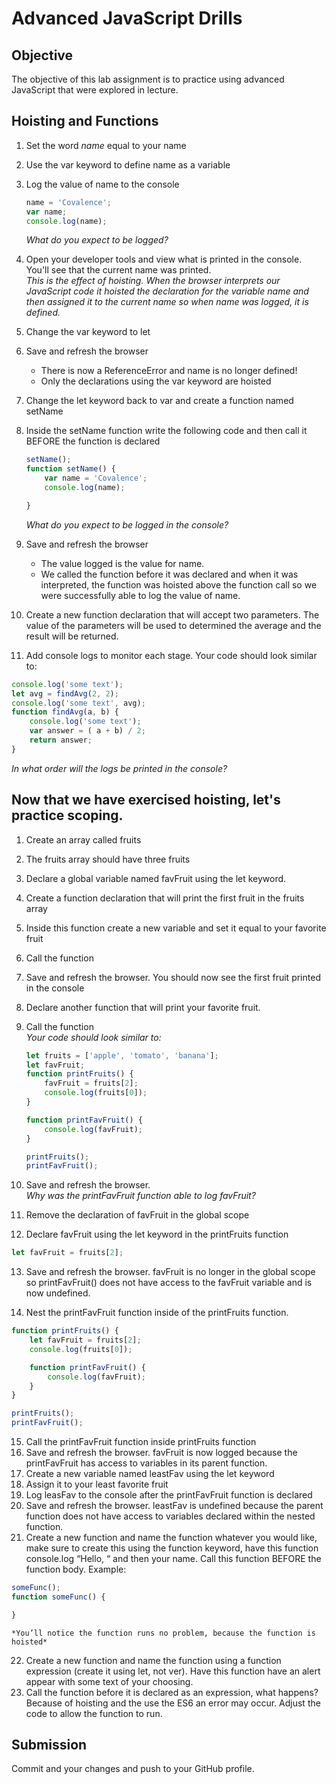 # Advanced JavaScript Drills

## Objective

The objective of this lab assignment is to practice using advanced JavaScript that were explored in lecture.

## Hoisting and Functions

1.  Set the word  _name_  equal to your name
    
2.  Use the var keyword to define name as a variable
    
3.  Log the value of name to the console
    
    ```js
    name = 'Covalence';
    var name;
    console.log(name);
    
    ```
    
    _What do you expect to be logged?_
    
4.  Open your developer tools and view what is printed in the console. You'll see that the current name was printed.  
    _This is the effect of hoisting. When the browser interprets our JavaScript code it hoisted the declaration for the variable name and then assigned it to the current name so when name was logged, it is defined._
    
5.  Change the var keyword to let
    
6.  Save and refresh the browser
    
    -   There is now a ReferenceError and name is no longer defined!
    -   Only the declarations using the var keyword are hoisted
7.  Change the let keyword back to var and create a function named setName
    
8.  Inside the setName function write the following code and then call it BEFORE the function is declared
    
    ```js
    setName();
    function setName() {
        var name = 'Covalence';
        console.log(name);
    
    }
    
    ```
    
    _What do you expect to be logged in the console?_
    
9.  Save and refresh the browser
    
    -   The value logged is the value for name.
    -   We called the function before it was declared and when it was interpreted, the function was hoisted above the function call so we were successfully able to log the value of name.
10.  Create a new function declaration that will accept two parameters. The value of the parameters will be used to determined the average and the result will be returned.
    
11.  Add console logs to monitor each stage. Your code should look similar to:
    

```js
console.log('some text');
let avg = findAvg(2, 2);
console.log('some text', avg);
function findAvg(a, b) {
    console.log('some text');
    var answer = ( a + b) / 2;
    return answer;
}

```

_In what order will the logs be printed in the console?_

## Now that we have exercised hoisting, let's practice scoping.

1.  Create an array called fruits
    
2.  The fruits array should have three fruits
    
3.  Declare a global variable named favFruit using the let keyword.
    
4.  Create a function declaration that will print the first fruit in the fruits array
    
5.  Inside this function create a new variable and set it equal to your favorite fruit
    
6.  Call the function
    
7.  Save and refresh the browser. You should now see the first fruit printed in the console
    
8.  Declare another function that will print your favorite fruit.
    
9.  Call the function  
    _Your code should look similar to:_
    
    ```js
    let fruits = ['apple', 'tomato', 'banana'];
    let favFruit;
    function printFruits() {
        favFruit = fruits[2];
        console.log(fruits[0]);
    }
    
    function printFavFruit() {
        console.log(favFruit);
    }
    
    printFruits();
    printFavFruit();
    
    ```
    
10.  Save and refresh the browser.  
    _Why was the printFavFruit function able to log favFruit?_
    
11.  Remove the declaration of favFruit in the global scope
    
12.  Declare favFruit using the let keyword in the printFruits function
    

```js
let favFruit = fruits[2];

```

13.  Save and refresh the browser. favFruit is no longer in the global scope so printFavFruit() does not have access to the favFruit variable and is now undefined.

14.  Nest the printFavFruit function inside of the printFruits function.

```js
function printFruits() {
    let favFruit = fruits[2];
    console.log(fruits[0]);

    function printFavFruit() {
        console.log(favFruit);
    }
}

printFruits();
printFavFruit();

```

15.  Call the printFavFruit function inside printFruits function
16.  Save and refresh the browser. favFruit is now logged because the printFavFruit has access to variables in its parent function.
17.  Create a new variable named leastFav using the let keyword
18.  Assign it to your least favorite fruit
19.  Log leasFav to the console after the printFavFruit function is declared
20.  Save and refresh the browser. leastFav is undefined because the parent function does not have access to variables declared within the nested function.
21.  Create a new function and name the function whatever you would like, make sure to create this using the function keyword, have this function console.log “Hello, “ and then your name. Call this function BEFORE the function body. Example:

```js
someFunc();
function someFunc() {

}

```

```
*You’ll notice the function runs no problem, because the function is hoisted*

```

22.  Create a new function and name the function using a function expression (create it using let, not ver). Have this function have an alert appear with some text of your choosing.
23.  Call the function before it is declared as an expression, what happens? Because of hoisting and the use the ES6 an error may occur. Adjust the code to allow the function to run.

## Submission

Commit and your changes and push to your GitHub profile.
